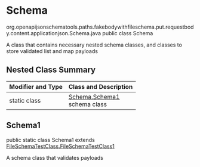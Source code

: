 # Schema
org.openapijsonschematools.paths.fakebodywithfileschema.put.requestbody.content.applicationjson.Schema.java
public class Schema

A class that contains necessary nested schema classes, and classes to store validated list and map payloads

## Nested Class Summary
| Modifier and Type | Class and Description |
| ----------------- | ---------------------- |
| static class | [Schema.Schema1](#schema1)<br> schema class |

## Schema1
public static class Schema1
extends [FileSchemaTestClass.FileSchemaTestClass1](../../../../../../components/schemas/FileSchemaTestClass.md#fileschematestclass1)

A schema class that validates payloads
